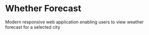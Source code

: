 # Whether Forecast
Modern responsive web application enabling users to view weather forecast for a selected city
